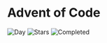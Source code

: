 # Advent of Code

![Day](https://img.shields.io/badge/day%20📅-4-blue) ![Stars](https://img.shields.io/badge/stars%20⭐-8-yellow) ![Completed](https://img.shields.io/badge/days%20completed-4-red)